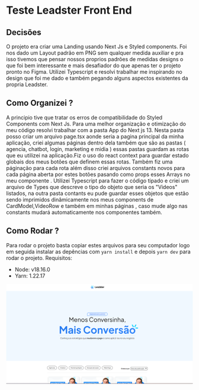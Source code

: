 # Teste Leadster Front End

## Decisões

O projeto era criar uma Landing usando Next Js e Styled components. Foi nos dado um Layout padrão em PNG sem qualquer medida auxiliar e pra isso tivemos que pensar nossos proprios padrões de medidas designs o que foi bem interessante e mais desafiador do que apenas ter o projeto pronto no Figma. Utilizei Typescript e resolvi trabalhar me inspirando no design que foi me dado e também pegando alguns aspectos existentes da propria Leadster.

## Como Organizei ?

A principio tive que tratar os erros de compatibilidade do Styled Components com Next Js. 
Para uma melhor organização e otimização do meu código resolvi trabalhar com a pasta App do Next js 13. Nesta pasta posso criar um arquivo page.tsx aonde seria a pagina principal da minha aplicação, criei algumas páginas dentro dela também que são as pastas ( agencia, chatbot, login, marketing e midia ) essas pastas guardam as rotas que eu utilizei na aplicação.Fiz o uso do react context para guardar estado globais dos meus botões que definem essas rotas. Também fiz uma páginação para cada rota além disso criei arquivos constants novos para cada página aberta por estes botões pasando como props esses Arrays no meu componente <VideoRow />.
Utilizei Typescript para fazer o código tipado e criei um arquivo de Types que descreve o tipo do objeto que seria os "Videos" listados, na outra pasta contants eu pude guardar esses objetos que estão sendo imprimidos dinâmicamente nos meus components de CardModel,VideoRow e também em minhas páginas , caso mude algo nas constants mudará automaticamente nos componentes também.

## Como Rodar ? 

Para rodar o projeto basta copiar estes arquivos para seu computador logo em seguida instalar as depências com `yarn install` e depois `yarn dev` para rodar o projeto.
Requisitos:
- Node: v18.16.0
- Yarn: 1.22.17

![Leadster](./Screenshot_1.png)
